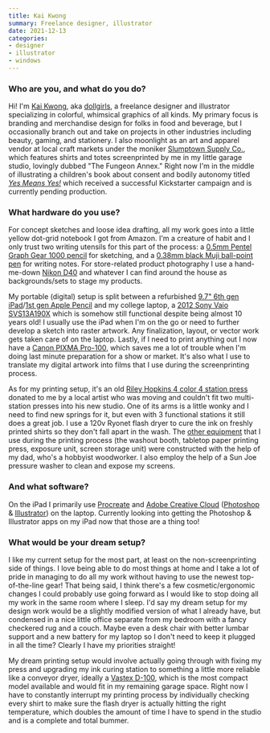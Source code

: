 ```yaml
---
title: Kai Kwong
summary: Freelance designer, illustrator
date: 2021-12-13
categories:
- designer
- illustrator
- windows
---
```


### Who are you, and what do you do?

Hi! I'm [Kai Kwong](https://www.kaikwong.co/ "Kai's website."), aka [dollgirls](https://www.instagram.com/_dollgirls/ "Kai's Instagram account."), a freelance designer and illustrator specializing in colorful, whimsical graphics of all kinds. My primary focus is branding and merchandise design for folks in food and beverage, but I occasionally branch out and take on projects in other industries including beauty, gaming, and stationery. I also moonlight as an art and apparel vendor at local craft markets under the moniker [Slumptown Supply Co.](https://kaikwong.square.site/ "Kai's screenprinting studio."), which features shirts and totes screenprinted by me in my little garage studio, lovingly dubbed "The Fungeon Annex." Right now I'm in the middle of illustrating a children's book about consent and bodily autonomy titled [_Yes Means Yes!_](https://www.kickstarter.com/projects/etaitai/yes-means-yes-a-picture-book-about-consent "Kai's Kickstarter project for her book about consent.") which received a successful Kickstarter campaign and is currently pending production.

### What hardware do you use?

For concept sketches and loose idea drafting, all my work goes into a little yellow dot-grid notebook I got from Amazon. I'm a creature of habit and I only trust two writing utensils for this part of the process: a [0.5mm Pentel Graph Gear 1000 pencil][graph-gear-1000] for sketching, and a [0.38mm black Muji ball-point pen][gel-ink-ballpoint] for writing notes. For store-related product photography I use a hand-me-down [Nikon D40][d40] and whatever I can find around the house as backgrounds/sets to stage my products.

My portable (digital) setup is split between a refurbished [9.7" 6th gen iPad][ipad]/[1st gen Apple Pencil][pencil] and my college laptop, a [2012 Sony Vaio SVS13A190X][vaio-s-series-13p] which is somehow still functional despite being almost 10 years old! I usually use the iPad when I'm on the go or need to further develop a sketch into raster artwork. Any finalization, layout, or vector work gets taken care of on the laptop. Lastly, if I need to print anything out I now have a [Canon PIXMA Pro-100][pixma-pro-100], which saves me a lot of trouble when I'm doing last minute preparation for a show or market. It's also what I use to translate my digital artwork into films that I use during the screenprinting process.

As for my printing setup, it's an old [Riley Hopkins 4 color 4 station press][250] donated to me by a local artist who was moving and couldn't fit two multi-station presses into his new studio. One of its arms is a little wonky and I need to find new springs for it, but even with 3 functional stations it still does a great job. I use a 120v Ryonet flash dryer to cure the ink on freshly printed shirts so they don't fall apart in the wash. The [other equipment](https://www.patreon.com/posts/46887698 "Kai's Patreon post about her screen printing setup.") that I use during the printing process (the washout booth, tabletop paper printing press, exposure unit, screen storage unit) were constructed with the help of my dad, who's a hobbyist woodworker. I also employ the help of a Sun Joe pressure washer to clean and expose my screens.

### And what software?

On the iPad I primarily use [Procreate][procreate-ios] and [Adobe Creative Cloud][creative-cloud] ([Photoshop][] & [Illustrator][]) on the laptop. Currently looking into getting the Photoshop & Illustrator apps on my iPad now that those are a thing too!

### What would be your dream setup?

I like my current setup for the most part, at least on the non-screenprinting side of things. I love being able to do most things at home and I take a lot of pride in managing to do all my work without having to use the newest top-of-the-line gear! That being said, I think there's a few cosmetic/ergonomic changes I could probably use going forward as I would like to stop doing all my work in the same room where I sleep. I'd say my dream setup for my design work would be a slightly modified version of what I already have, but condensed in a nice little office separate from my bedroom with a fancy checkered rug and a couch. Maybe even a desk chair with better lumbar support and a new battery for my laptop so I don't need to keep it plugged in all the time? Clearly I have my priorities straight!

My dream printing setup would involve actually going through with fixing my press and upgrading my ink curing station to something a little more reliable like a conveyor dryer, ideally a [Vastex D-100][d-100], which is the most compact model available and would fit in my remaining garage space. Right now I have to constantly interrupt my printing process by individually checking every shirt to make sure the flash dryer is actually hitting the right temperature, which doubles the amount of time I have to spend in the studio and is a complete and total bummer.

[250]: https://www.rileyhopkins.com/collections/screen-printing-presses/products/riley-hopkins-250-4-color-4-station-screen-printing-press-with-xy-micro-registration "A 4 colour screen printer."
[creative-cloud]: https://www.adobe.com/creativecloud.html "A subscription service for Adobe's creative suite."
[d-100]: https://www.vastex.com/Screen-Printing-Equipment/Infrared-Conveyor-Dryers/D-100/D-100.php "A conveyor belt screen printing dryer."
[d40]: https://www.nikonusa.com/en/nikon-products/product/dslr-cameras/d40.html "A 6.1 megapixel digital SLR camera."
[gel-ink-ballpoint]: https://www.muji.us/collections/pen-pencils "A ball-point pen."
[graph-gear-1000]: https://www.pentel.com/products/graph-gear-1000-mechanical-drafting-pencil "A drafting pencil."
[illustrator]: https://www.adobe.com/products/illustrator.html "A vector graphics editor."
[ipad]: https://www.apple.com/ipad/ "A tablet device."
[pencil]: http://wetransfer.com/pencil "An iPad stylus."
[photoshop]: https://www.adobe.com/products/photoshop.html "A bitmap image editor."
[pixma-pro-100]: https://www.usa.canon.com/shop/p/pixma-pro-200 "A printer."
[procreate-ios]: https://apps.apple.com/us/app/procreate/id425073498 "A powerful illustration app."
[vaio-s-series-13p]: https://www.sony.com/electronics/support/laptop-pc-svs-series/svs13a190x/downloads "A 13 inch PC laptop."
